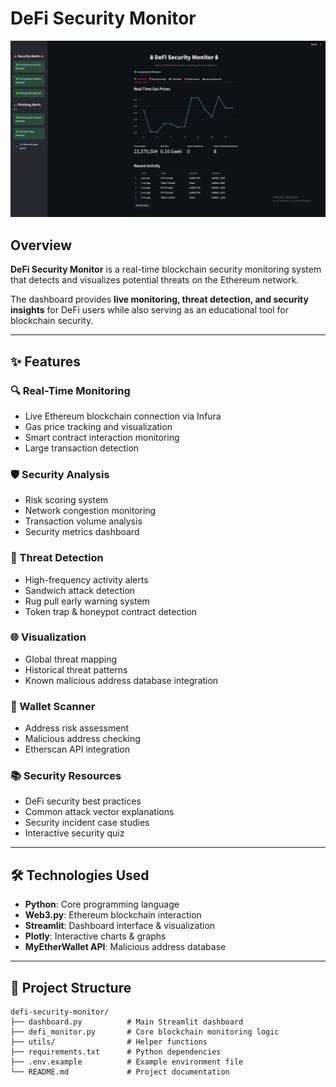 # DeFi Security Monitor

![DeFi Security Monitor Dashboard](screenshots/dashboard.png)

## Overview

**DeFi Security Monitor** is a real-time blockchain security monitoring system that detects and visualizes potential threats on the Ethereum network.  

The dashboard provides **live monitoring, threat detection, and security insights** for DeFi users while also serving as an educational tool for blockchain security.

---

## ✨ Features

### 🔍 Real-Time Monitoring
- Live Ethereum blockchain connection via Infura
- Gas price tracking and visualization
- Smart contract interaction monitoring
- Large transaction detection

### 🛡️ Security Analysis
- Risk scoring system
- Network congestion monitoring
- Transaction volume analysis
- Security metrics dashboard

### 🚨 Threat Detection
- High-frequency activity alerts
- Sandwich attack detection
- Rug pull early warning system
- Token trap & honeypot contract detection

### 🌐 Visualization
- Global threat mapping
- Historical threat patterns
- Known malicious address database integration

### 👛 Wallet Scanner
- Address risk assessment
- Malicious address checking
- Etherscan API integration

### 📚 Security Resources
- DeFi security best practices
- Common attack vector explanations
- Security incident case studies
- Interactive security quiz

---

## 🛠 Technologies Used

- **Python**: Core programming language  
- **Web3.py**: Ethereum blockchain interaction  
- **Streamlit**: Dashboard interface & visualization  
- **Plotly**: Interactive charts & graphs  
- **MyEtherWallet API**: Malicious address database  

---

## 📂 Project Structure

```plaintext
defi-security-monitor/
├── dashboard.py          # Main Streamlit dashboard
├── defi_monitor.py       # Core blockchain monitoring logic
├── utils/                # Helper functions
├── requirements.txt      # Python dependencies
├── .env.example          # Example environment file
└── README.md             # Project documentation
